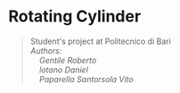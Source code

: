 # **Rotating Cylinder**
> Student's project at Politecnico di Bari  
> *Authors:  
> &nbsp;&nbsp;&nbsp; Gentile Roberto  
> &nbsp;&nbsp;&nbsp; lotano Daniel  
> &nbsp;&nbsp;&nbsp; Paparella Santorsola Vito*
